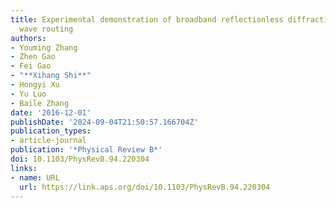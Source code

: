 ```yaml
---
title: Experimental demonstration of broadband reflectionless diffraction-free electromagnetic
  wave routing
authors:
- Youming Zhang
- Zhen Gao
- Fei Gao
- "**Xihang Shi**"
- Hongyi Xu
- Yu Luo
- Baile Zhang
date: '2016-12-01'
publishDate: '2024-09-04T21:50:57.166704Z'
publication_types:
- article-journal
publication: '*Physical Review B*'
doi: 10.1103/PhysRevB.94.220304
links:
- name: URL
  url: https://link.aps.org/doi/10.1103/PhysRevB.94.220304
---
```

